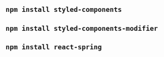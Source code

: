 ## `npm install styled-components`

## `npm install styled-components-modifier`

## `npm install react-spring`
